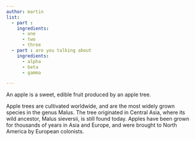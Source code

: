 ```yaml
---
author: martin
list:
  - part :
    ingredients:
      - one
      - two
      - three
  - part : are you talking about
    ingredients:
      - alpha
      - beta
      - gamma

---
```

An apple is a sweet, edible fruit produced by an apple tree.

Apple trees are cultivated worldwide, and are the most widely grown species in
the genus Malus. The tree originated in Central Asia, where its wild ancestor,
Malus sieversii, is still found today. Apples have been grown for thousands of
years in Asia and Europe, and were brought to North America by European
colonists.
